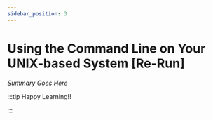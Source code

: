 ```yaml
---
sidebar_position: 3
---
```


# Using the Command Line on Your UNIX-based System [Re-Run]

_Summary Goes Here_

:::tip Happy Learning!!

<QuestButton text="Go To Quest" />

:::



